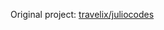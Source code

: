 Original project: [travelix/juliocodes](https://www.youtube.com/watch?v=Xbd-8U6jbcE&ab_channel=JulioCodes)

